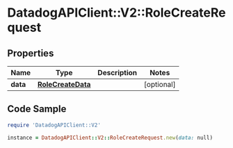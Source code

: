 # DatadogAPIClient::V2::RoleCreateRequest

## Properties

Name | Type | Description | Notes
------------ | ------------- | ------------- | -------------
**data** | [**RoleCreateData**](RoleCreateData.md) |  | [optional] 

## Code Sample

```ruby
require 'DatadogAPIClient::V2'

instance = DatadogAPIClient::V2::RoleCreateRequest.new(data: null)
```



